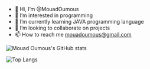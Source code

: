 - 👋 Hi, I’m @MouadOumous
- 👀 I’m interested in programming
- 🌱 I’m currently learning JAVA programming language
- 💞️ I’m looking to collaborate on projects 
- 📫 How to reach me mouadoumous@gmail.com

![Mouad Oumous's GitHub stats](https://github-readme-stats.vercel.app/api?username=mouadoumous&count_private=true&show_icons=true&theme=transparent)

![Top Langs](https://github-readme-stats.vercel.app/api/top-langs/?username=mouadoumous&hide_progress=true)

